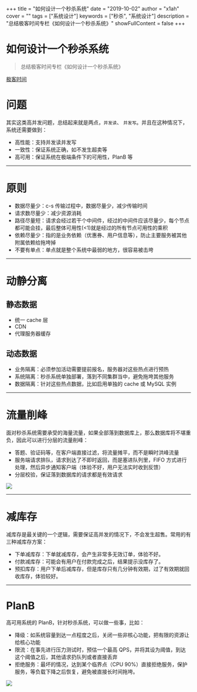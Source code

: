 +++
title = "如何设计一个秒杀系统"
date = "2019-10-02"
author = "x1ah"
cover = ""
tags = ["系统设计"]
keywords = ["秒杀", "系统设计"]
description = "总结极客时间专栏《如何设计一个秒杀系统》"
showFullContent = false
+++

# 如何设计一个秒杀系统

> 总结极客时间专栏《如何设计一个秒杀系统》

[极客时间](https://time.geekbang.org/column/127)

# 问题

其实这类高并发问题，总结起来就是两点，`并发读`、 `并发写`。并且在这种情况下，系统还需要做到：

- 高性能：支持并发读并发写
- 一致性：保证系统正确，如不发生超卖等
- 高可用：保证系统在极端条件下的可用性，PlanB 等

---

# 原则

- 数据尽量少：c-s 传输过程中，数据尽量少，减少传输时间
- 请求数尽量少：减少资源消耗
- 路径尽量短：请求会经过若干个中间件，经过的中间件应该尽量少，每个节点都可能会挂，最后整体可用性(<1)就是经过的所有节点可用性的乘积
- 依赖尽量少：指的是业务依赖（优惠券、用户信息等），防止主要服务被其他附属依赖给拖垮掉
- 不要有单点：单点就是整个系统中最弱的地方，很容易被击垮

---

# 动静分离

## 静态数据

- 统一 cache 层
- CDN
- 代理服务器缓存

## 动态数据

- 业务隔离：必须参加活动需要提前报名，服务器对这些热点进行预热
- 系统隔离：秒杀系统单独部署，落到不同集群当中，避免拖垮其他服务
- 数据隔离：针对这些热点数据，比如启用单独的 cache 或 MySQL 实例

---

# 流量削峰

面对秒杀系统需要承受的海量流量，如果全部落到数据库上，那么数据库将不堪重负，因此可以进行分层的流量削峰：

- 答题、验证码等，在客户端直接过滤，将流量摊平，而不是瞬时洪峰流量
- 服务端请求排队，请求到达了不即时返回，而是塞进队列里，FIFO 方式进行处理，然后异步通知客户端（体验不好，用户无法实时收到反馈）
- 分层校验，保证落到数据库的请求都是有效请求

![](https://i.imgur.com/fb7F5UO.png)

---

# 减库存

减库存是最关键的一个逻辑，需要保证高并发的情况下，不会发生超售。常用的有三种减库存方案：

- 下单减库存：下单就减库存，会产生非常多无效订单，体验不好。
- 付款减库存：可能会有用户在付款完成之后，结果提示没库存了。
- 预扣库存：用户下单后减库存，但是库存只有几分钟有效期，过了有效期就回收库存，体验较好。

---

# PlanB

高可用系统的 PlanB，针对秒杀系统，可以做一些事，比如：

- 降级：如系统容量到达一点程度之后，关闭一些非核心功能，把有限的资源让给核心功能
- 限流：在事先进行压力测试时，预估一个最高 QPS，并将其设为阈值，到达这个阈值之后，其他请求扔队列或者直接丢弃
- 拒绝服务：最坏的情况，达到某个临界点（CPU 90%）直接拒绝服务，保护服务，等负载下降之后恢复，避免被直接长时间拖垮。

![](https://i.imgur.com/vRlVzqW.png)
